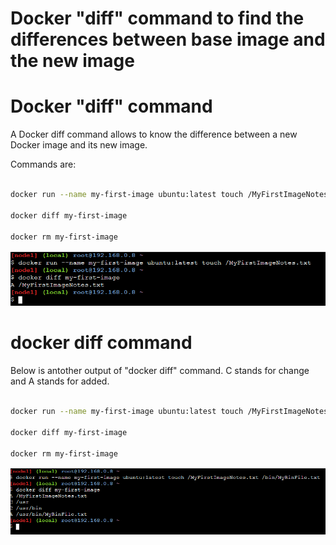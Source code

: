 
# Docker "diff" command to find the differences between base image and the new image

# Docker "diff" command

A Docker diff command allows to know the difference between a new Docker image and its new image.

Commands are:

``` sh

docker run --name my-first-image ubuntu:latest touch /MyFirstImageNotes.txt

docker diff my-first-image

docker rm my-first-image

```

![Container Differences](./01-01-containers-diff-command.PNG)

# docker diff command

Below is antother output of "docker diff" command. C stands for change and A stands for added.

``` sh

docker run --name my-first-image ubuntu:latest touch /MyFirstImageNotes.txt /bin/MyBinFile.txt

docker diff my-first-image

docker rm my-first-image

```

![Container Differences multiple files](./01-02-containers-diff-cmd-multiple-files.PNG)
